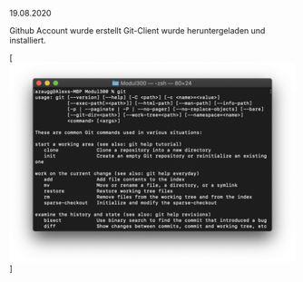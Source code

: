 19.08.2020

Github Account wurde erstellt
Git-Client wurde heruntergeladen und installiert.

[![Foo](img/git_installed.png)]